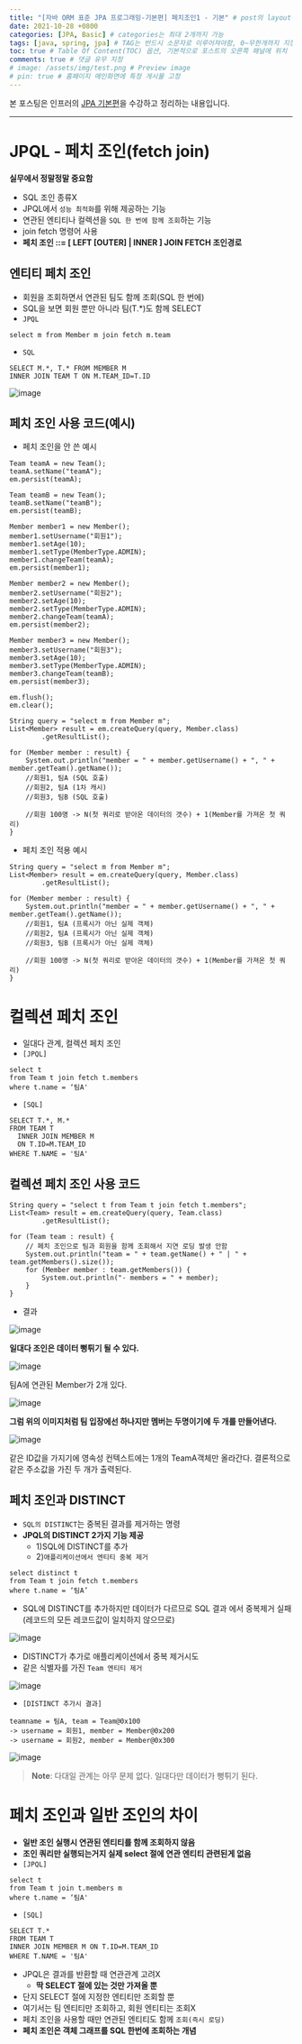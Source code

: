 ```yaml
---
title: "[자바 ORM 표준 JPA 프로그래밍-기본편] 페치조인1 - 기본" # post의 layout이 기본적으로 post로 설정되어있어서 Front Matter에 따로 layout변수를 만들어 주지 않아도 됨
date: 2021-10-28 +0800
categories: [JPA, Basic] # categories는 최대 2개까지 가능
tags: [java, spring, jpa] # TAG는 반드시 소문자로 이루어져야함, 0~무한개까지 지정 가능
toc: true # Table Of Content(TOC) 옵션, 기본적으로 포스트의 오른쪽 패널에 위치
comments: true # 댓글 유무 지정
# image: /assets/img/test.png # Preview image
# pin: true # 홈페이지 메인화면에 특정 게시물 고정
---
```


본 포스팅은 인프러의 [JPA 기본편](https://www.inflearn.com/course/ORM-JPA-Basic#)을 수강하고 정리하는 내용입니다.

<hr>

# JPQL - 페치 조인(fetch join)

<b>실무에서 정말정말 중요함</b>

- SQL 조인 종류X
- JPQL에서 `성능 최적화`를 위해 제공하는 기능
- 연관된 엔티티나 컬렉션을 `SQL 한 번에 함께 조회`하는 기능
- join fetch 명령어 사용
- <b>페치 조인 ::= [ LEFT [OUTER] | INNER ] JOIN FETCH 조인경로</b>

## 엔티티 페치 조인
- 회원을 조회하면서 연관된 팀도 함께 조회(SQL 한 번에)
- SQL을 보면 회원 뿐만 아니라 팀(T.*)도 함께 SELECT
- `JPQL`

~~~
select m from Member m join fetch m.team
~~~

- `SQL`

~~~
SELECT M.*, T.* FROM MEMBER M
INNER JOIN TEAM T ON M.TEAM_ID=T.ID
~~~

![image](https://user-images.githubusercontent.com/44339530/139225391-8c5cf729-7132-40be-9562-f86516c7ef4d.png)

## 페치 조인 사용 코드(예시)

- 페치 조인을 안 쓴 예시

~~~
Team teamA = new Team();
teamA.setName("teamA");
em.persist(teamA);

Team teamB = new Team();
teamB.setName("teamB");
em.persist(teamB);

Member member1 = new Member();
member1.setUsername("회원1");
member1.setAge(10);
member1.setType(MemberType.ADMIN);
member1.changeTeam(teamA);
em.persist(member1);

Member member2 = new Member();
member2.setUsername("회원2");
member2.setAge(10);
member2.setType(MemberType.ADMIN);
member2.changeTeam(teamA);
em.persist(member2);

Member member3 = new Member();
member3.setUsername("회원3");
member3.setAge(10);
member3.setType(MemberType.ADMIN);
member3.changeTeam(teamB);
em.persist(member3);

em.flush();
em.clear();

String query = "select m from Member m";
List<Member> result = em.createQuery(query, Member.class)
        .getResultList();

for (Member member : result) {
    System.out.println("member = " + member.getUsername() + ", " + member.getTeam().getName());
    //회원1, 팀A (SQL 호출)
    //회원2, 팀A (1차 캐시)
    //회원3, 팀B (SQL 호출)

    //회원 100명 -> N(첫 쿼리로 받아온 데이터의 갯수) + 1(Member를 가져온 첫 쿼리)
}
~~~

- 페치 조인 적용 예시

~~~
String query = "select m from Member m";
List<Member> result = em.createQuery(query, Member.class)
        .getResultList();

for (Member member : result) {
    System.out.println("member = " + member.getUsername() + ", " + member.getTeam().getName());
    //회원1, 팀A (프록시가 아닌 실제 객체)
    //회원2, 팀A (프록시가 아닌 실제 객체)
    //회원3, 팀B (프록시가 아닌 실제 객체)

    //회원 100명 -> N(첫 쿼리로 받아온 데이터의 갯수) + 1(Member를 가져온 첫 쿼리)
}
~~~

# 컬렉션 페치 조인
- 일대다 관계, 컬렉션 페치 조인
- `[JPQL]`

~~~
select t
from Team t join fetch t.members
where t.name = ‘팀A'
~~~

- `[SQL]`

~~~
SELECT T.*, M.*
FROM TEAM T
  INNER JOIN MEMBER M 
  ON T.ID=M.TEAM_ID
WHERE T.NAME = '팀A'
~~~



## 컬렉션 페치 조인 사용 코드

~~~
String query = "select t from Team t join fetch t.members";
List<Team> result = em.createQuery(query, Team.class)
        .getResultList();

for (Team team : result) {
    // 페치 조인으로 팀과 회원을 함께 조회해서 지연 로딩 발생 안함
    System.out.println("team = " + team.getName() + " | " + team.getMembers().size());
    for (Member member : team.getMembers()) {
        System.out.println("- members = " + member);
    }
}
~~~

- 결과

![image](https://user-images.githubusercontent.com/44339530/139236362-558103b0-fb3d-4072-ab1f-b53984fddb5a.png)

<b>일대다 조인은 데이터 뻥튀기 될 수 있다.</b>

![image](https://user-images.githubusercontent.com/44339530/139235245-1c1e86d6-a957-474c-ac51-739c858a12ee.png)

팀A에 연관된 Member가 2개 있다.

![image](https://user-images.githubusercontent.com/44339530/139235319-44e8933c-8b2e-4aa5-a87c-5aadfa655bb1.png)

<b>그럼 위의 이미지처럼 팀 입장에선 하나지만 멤버는 두명이기에 두 개를 만들어낸다.</b>

![image](https://user-images.githubusercontent.com/44339530/139235353-4dfb350b-fc2c-4050-ad4d-fd2a16a4d529.png)

같은 ID값을 가지기에 영속성 컨텍스트에는 1개의 TeamA객체만 올라간다. 결론적으로 같은 주소값을 가진 두 개가 출력된다.

## 페치 조인과 DISTINCT
- `SQL의 DISTINCT`는 중복된 결과를 제거하는 명령
- <b>JPQL의 DISTINCT 2가지 기능 제공</b>
  - 1)SQL에 DISTINCT를 추가
  - 2)`애플리케이션에서 엔티티 중복 제거`

~~~
select distinct t
from Team t join fetch t.members
where t.name = ‘팀A’
~~~

- SQL에 DISTINCT를 추가하지만 데이터가 다르므로 SQL 결과
에서 중복제거 실패(레코드의 모든 레코드값이 일치하지 않으므로)

![image](https://user-images.githubusercontent.com/44339530/139237315-12dea888-bea0-4874-bad9-2c19830986c8.png)

- DISTINCT가 추가로 애플리케이션에서 중복 제거시도
- 같은 식별자를 가진 `Team 엔티티 제거`

![image](https://user-images.githubusercontent.com/44339530/139237843-759c7e01-a122-43ce-b1a2-a46ffaf0839e.png)

- `[DISTINCT 추가시 결과]`

~~~
teamname = 팀A, team = Team@0x100
-> username = 회원1, member = Member@0x200
-> username = 회원2, member = Member@0x300
~~~

![image](https://user-images.githubusercontent.com/44339530/139238057-1c6c4a79-83cf-4a29-a878-3aff4b3531b9.png)

> **Note**: 다대일 관계는 아무 문제 없다. 일대다만 데이터가 뻥튀기 된다.

# 페치 조인과 일반 조인의 차이
- <b>일반 조인 실행시 연관된 엔티티를 함께 조회하지 않음</b>
- <b>조인 쿼리만 실행되는거지 실제 select 절에 연관 엔티티 관련된게 없음</b>
- `[JPQL]`

~~~
select t
from Team t join t.members m
where t.name = ‘팀A'
~~~

- `[SQL]`

~~~
SELECT T.*
FROM TEAM T
INNER JOIN MEMBER M ON T.ID=M.TEAM_ID
WHERE T.NAME = '팀A'
~~~

- JPQL은 결과를 반환할 때 연관관계 고려X
  - <b>딱 SELECT 절에 있는 것만 가져올 뿐</b>
- 단지 SELECT 절에 지정한 엔티티만 조회할 뿐
- 여기서는 팀 엔티티만 조회하고, 회원 엔티티는 조회X
- 페치 조인을 사용할 때만 연관된 엔티티도 함께 `조회(즉시 로딩)`
- <b>페치 조인은 객체 그래프를 SQL 한번에 조회하는 개념</b>
